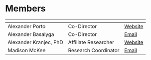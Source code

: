 # Members

| <!-- --> | <!-- --> | <!-- --> |
|----------|----------|----------|
|Alexander Porto|Co-Director|[Website](http://www.alexanderporto.net/)|
|Alexander Basalyga|Co-Director|[Email](mailto:alxbslg@gmail.com)|
|Alexander Kranjec, PhD|Affiliate Researcher|[Website](https://sites.google.com/site/alexanderkranjec/)|
|Madison McKee|Research Coordinator|[Email](mailto:mckeem3@duq.edu)|
